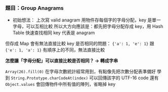 ### 題目：Group Anagrams

- 初始想法：
  上次寫 valid anagram 用物件存每個字的字母分配，key 是單一字母，可以互相比較
  所以大方向應該是：都先把字母分配存成 key，用 Hash Table 快速查找相同 key 代表是 anagram

但存成 Map 會有無法直接比較 key 是否相同的問題：
`{'a': 1, 'e': 1}` 跟 `{'e': 1, 'a': 1}` 有順序上的不同，無法直接比較

**怎麼讓「字母分配」可以直接比較是否相同？ -> 轉成字串**

`Array(26).fill(0)` 在字母次數統計經常用到，有點像先把次數分配表準備好
學到 `String.Prototype.charCodeAt(index)` 可以回傳該字的 UTF-16 code
還有 `Object.values` 會回傳物件中所有值的陣列，省略掉 key
